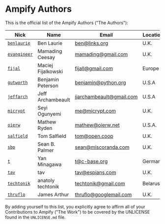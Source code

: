 Ampify Authors
==============

This is the official list of the Ampify Authors ("The Authors"):

<!-- Please keep this listing ordered by the "Nick", thanks! -->

| Nick               | Name                       | Email                    | Location       |
| ------------------ | -------------------------- | ------------------------ | -------------- |
| [`benlaurie`]      | Ben Laurie                 | ben@links.org            | U.K.           |
| [`evangineer`]     | Mamading Ceesay            | mamading@gmail.com       | U.K.           |
| [`fijal`]          | Maciej Fijalkowski         | fijall@gmail.com         | Europe         |
| [`gutworth`]       | Benjamin Peterson          | benjamin@python.org      | U.S.A          |
| [`jeffarch`]       | Jeff Archambeault          | jjarchambeault@gmail.com | U.S.A          |
| [`micrypt`]        | Seyi Ogunyemi              | me@micrypt.com           | U.K.           |
| [`oierw`]          | Mathew Ryden               | mathew@oierw.net         | U.S.A.         |
| [`salfield`]       | Tom Salfield               | tom@open.coop            | U.K.           |
| [`sbp`]            | Sean B. Palmer             | sean@miscoranda.com      | U.K.           |
| [`t`]              | Yan Minagawa               | t@c-base.org             | Germany        |
| [`tav`]            | tav                        | tav@espians.com          | U.K.           |
| [`techtonik`]      | anatoly techtonik          | techtonik@gmail.com      | Belarus        |
| [`thruflo`]        | James Arthur               | thruflo@googlemail.com   | U.K.           |

By adding yourself to this list, you explicitly agree to affirm all of your
Contributions to Ampify ("The Work") to be covered by the UNLICENSE found in
the `UNLICENSE.md` file.

<!-- Please keep these links in the same order as above, thanks! -->

[`benlaurie`]: https://github.com/benlaurie
[`evangineer`]: https://github.com/evangineer
[`fijal`]: https://github.com/fijal
[`gutworth`]: https://github.com/gutworth
[`jeffarch`]: https://github.com/jeffarch
[`micrypt`]: https://github.com/micrypt
[`oierw`]: https://github.com/oierw
[`salfield`]: https://github.com/salfield
[`sbp`]: https://github.com/sbp
[`t`]: https://t.crew.c-base.org/
[`tav`]: https://github.com/tav
[`techtonik`]: https://github.com/techtonik
[`thruflo`]: https://github.com/thruflo
